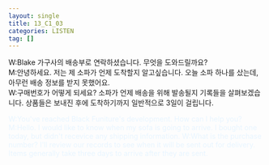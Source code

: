 ```yaml
---
layout: single
title: 13_C1_03
categories: LISTEN
tag: []
---
```


W:Blake 가구사의 배송부로 연락하셨습니다. 무엇을 도와드릴까요?   
M:안녕하세요. 저는 제 소파가 언제 도착할지 알고싶습니다. 오늘 소파 하나를 샀는데, 아무런 배송 정보를 받지 못했어요.   
W:구매번호가 어떻게 되세요? 소파가 언제 배송을 위해 발송될지 기록들을 살펴보겠습니다. 상품들은 보내진 후에 도착하기까지 일반적으로 3일이 걸립니다.   
   
<span style="color:#E8F5FF">
W:You've reached Black Funiture's development. How can I help you?   
M:Hello. I would like to know when my sofa is going to arrive. I bought one today, but didn't recevice any shipping information.   
W:What is the purchase number? I'll review our records to see when it will be sent out for delivery. Items generally take three days to arrive after they are sent.
</span>   